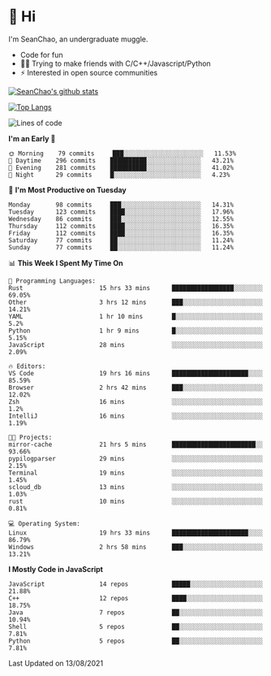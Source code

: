 # 👋 Hi
I'm SeanChao, an undergraduate muggle.

- Code for fun
- 👨‍💻 Trying to make friends with C/C++/Javascript/Python
- ⚡ Interested in open source communities

[![SeanChao's github stats](https://i-github-readme-stats.vercel.app/api?username=seanchao&show_icons=true)](https://github.com/anuraghazra/github-readme-stats)

[![Top Langs](https://i-github-readme-stats.vercel.app/api/top-langs/?username=seanchao&layout=compact)](https://github.com/anuraghazra/github-readme-stats)

<!--START_SECTION:waka-->
![Lines of code](https://img.shields.io/badge/From%20Hello%20World%20I%27ve%20Written-1.6%20million%20lines%20of%20code-blue)

**I'm an Early 🐤** 

```text
🌞 Morning    79 commits     ███░░░░░░░░░░░░░░░░░░░░░░   11.53% 
🌆 Daytime    296 commits    ██████████░░░░░░░░░░░░░░░   43.21% 
🌃 Evening    281 commits    ██████████░░░░░░░░░░░░░░░   41.02% 
🌙 Night      29 commits     █░░░░░░░░░░░░░░░░░░░░░░░░   4.23%

```
📅 **I'm Most Productive on Tuesday** 

```text
Monday       98 commits     ███░░░░░░░░░░░░░░░░░░░░░░   14.31% 
Tuesday      123 commits    ████░░░░░░░░░░░░░░░░░░░░░   17.96% 
Wednesday    86 commits     ███░░░░░░░░░░░░░░░░░░░░░░   12.55% 
Thursday     112 commits    ████░░░░░░░░░░░░░░░░░░░░░   16.35% 
Friday       112 commits    ████░░░░░░░░░░░░░░░░░░░░░   16.35% 
Saturday     77 commits     ██░░░░░░░░░░░░░░░░░░░░░░░   11.24% 
Sunday       77 commits     ██░░░░░░░░░░░░░░░░░░░░░░░   11.24%

```


📊 **This Week I Spent My Time On** 

```text
💬 Programming Languages: 
Rust                     15 hrs 33 mins      █████████████████░░░░░░░░   69.05% 
Other                    3 hrs 12 mins       ███░░░░░░░░░░░░░░░░░░░░░░   14.21% 
YAML                     1 hr 10 mins        █░░░░░░░░░░░░░░░░░░░░░░░░   5.2% 
Python                   1 hr 9 mins         █░░░░░░░░░░░░░░░░░░░░░░░░   5.15% 
JavaScript               28 mins             ░░░░░░░░░░░░░░░░░░░░░░░░░   2.09%

🔥 Editors: 
VS Code                  19 hrs 16 mins      █████████████████████░░░░   85.59% 
Browser                  2 hrs 42 mins       ███░░░░░░░░░░░░░░░░░░░░░░   12.02% 
Zsh                      16 mins             ░░░░░░░░░░░░░░░░░░░░░░░░░   1.2% 
IntelliJ                 16 mins             ░░░░░░░░░░░░░░░░░░░░░░░░░   1.19%

🐱‍💻 Projects: 
mirror-cache             21 hrs 5 mins       ███████████████████████░░   93.66% 
pypilogparser            29 mins             ░░░░░░░░░░░░░░░░░░░░░░░░░   2.15% 
Terminal                 19 mins             ░░░░░░░░░░░░░░░░░░░░░░░░░   1.45% 
scloud_db                13 mins             ░░░░░░░░░░░░░░░░░░░░░░░░░   1.03% 
rust                     10 mins             ░░░░░░░░░░░░░░░░░░░░░░░░░   0.81%

💻 Operating System: 
Linux                    19 hrs 33 mins      █████████████████████░░░░   86.79% 
Windows                  2 hrs 58 mins       ███░░░░░░░░░░░░░░░░░░░░░░   13.21%

```

**I Mostly Code in JavaScript** 

```text
JavaScript               14 repos            █████░░░░░░░░░░░░░░░░░░░░   21.88% 
C++                      12 repos            ████░░░░░░░░░░░░░░░░░░░░░   18.75% 
Java                     7 repos             ██░░░░░░░░░░░░░░░░░░░░░░░   10.94% 
Shell                    5 repos             ██░░░░░░░░░░░░░░░░░░░░░░░   7.81% 
Python                   5 repos             ██░░░░░░░░░░░░░░░░░░░░░░░   7.81%

```



 Last Updated on 13/08/2021
<!--END_SECTION:waka-->

